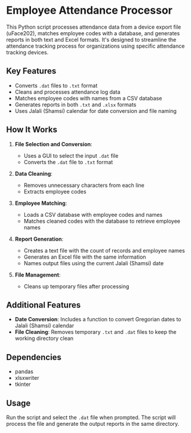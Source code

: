 # Employee Attendance Processor

This Python script processes attendance data from a device export file (uFace202), matches employee codes with a database, and generates reports in both text and Excel formats. It's designed to streamline the attendance tracking process for organizations using specific attendance tracking devices.

## Key Features

- Converts `.dat` files to `.txt` format
- Cleans and processes attendance log data
- Matches employee codes with names from a CSV database
- Generates reports in both `.txt` and `.xlsx` formats
- Uses Jalali (Shamsi) calendar for date conversion and file naming

## How It Works

1. **File Selection and Conversion**: 
   - Uses a GUI to select the input `.dat` file
   - Converts the `.dat` file to `.txt` format

2. **Data Cleaning**:
   - Removes unnecessary characters from each line
   - Extracts employee codes

3. **Employee Matching**:
   - Loads a CSV database with employee codes and names
   - Matches cleaned codes with the database to retrieve employee names

4. **Report Generation**:
   - Creates a text file with the count of records and employee names
   - Generates an Excel file with the same information
   - Names output files using the current Jalali (Shamsi) date

5. **File Management**:
   - Cleans up temporary files after processing

## Additional Features

- **Date Conversion**: Includes a function to convert Gregorian dates to Jalali (Shamsi) calendar
- **File Cleaning**: Removes temporary `.txt` and `.dat` files to keep the working directory clean

## Dependencies

- pandas
- xlsxwriter
- tkinter

## Usage

Run the script and select the `.dat` file when prompted. The script will process the file and generate the output reports in the same directory.
